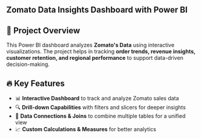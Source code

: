 ## Zomato Data Insights Dashboard with Power BI  

## 📌 Project Overview  
This Power BI dashboard analyzes **Zomato's  Data** using interactive visualizations. The project helps in tracking **order trends, revenue insights, customer retention, and regional performance** to support data-driven decision-making.  

## 🔥 Key Features  
- 📊 **Interactive Dashboard** to track and analyze Zomato sales data  
- 🔍 **Drill-down Capabilities** with filters and slicers for deeper insights  
- 🔗 **Data Connections & Joins** to combine multiple tables for a unified view  
- 📈 **Custom Calculations & Measures** for better analytics  
